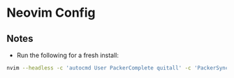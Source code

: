 # Neovim Config

## Notes
- Run the following for a fresh install:
```bash
nvim --headless -c 'autocmd User PackerComplete quitall' -c 'PackerSync'
```
